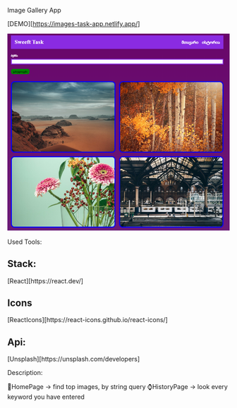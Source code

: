 Image Gallery App

[DEMO][https://images-task-app.netlify.app/]

![ProjectImage](./src/assets/img/homePage.png)

Used Tools:

<h2>Stack:</h2> 
[React][https://react.dev/]

<h2>Icons</h2>
[ReactIcons][https://react-icons.github.io/react-icons/]

<h2>Api:</h2>
[Unsplash][https://unsplash.com/developers]

Description:

🏡HomePage -> find top images, by string query
⌚HistoryPage -> look every keyword you have entered

